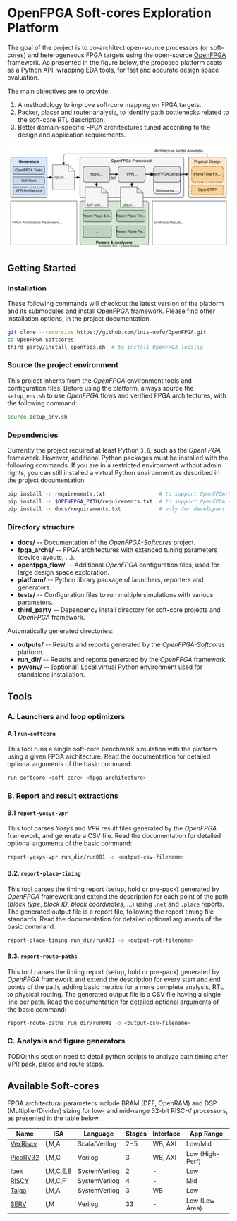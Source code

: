 # OpenFPGA Soft-cores Exploration Platform

The goal of the project is to co-architect open-source processors (or soft-cores) and heterogeneous FPGA targets using the open-source [OpenFPGA](https://github.com/lnis-uofu/OpenFPGA) framework.
As presented in the figure below, the proposed platform acats as a Python API, wrapping EDA tools, for fast and accurate design space evaluation.

The main objectives are to provide:

1. A methodology to improve soft-core mapping on FPGA targets.
2. Packer, placer and router analysis, to identify path bottlenecks related to the soft-core RTL description.
3. Better domain-specific FPGA architectures tuned according to the design and application requirements.

<p align="center">
    <img src="./docs/images/openfpga-softcores-platform.svg">
</p>

## Getting Started

### Installation

These following commands will checkout the latest version of the platform and its submodules and install [OpenFPGA](https://github.com/lnis-uofu/OpenFPGA) framework. 
Please find other installation options, in the project documentation.

```bash
git clone --recursive https://github.com/lnis-uofu/OpenFPGA.git
cd OpenFPGA-Softcores
third_party/install_openfpga.sh  # to install OpenFPGA locally
```

### Source the project environment

This project inherits from the *OpenFPGA* environment tools and configuration files.
Before using the platform, always source the `setup_env.sh` to use *OpenFPGA* flows and verified FPGA architectures, with the following command:

```bash
source setup_env.sh
```

### Dependencies

Currently the project required at least Python `3.6`, such as the *OpenFPGA* framework.
However, additional Python packages must be installed with the following commands.
If you are in a restricted environment without admin rights, you can still installed a virtual Python environment as described in the project documentation.

```bash
pip install -r requirements.txt                 # to support OpenFPGA-Softcores scripts
pip install -r $OPENFPGA_PATH/requirements.txt  # to support OpenFPGA scripts
pip install -r docs/requirements.txt            # only for developers
```

### Directory structure

- **docs/** -- Documentation of the *OpenFPGA-Softcores* project.
- **fpga_archs/** -- FPGA architectures with extended tuning parameters (device layouts, ...).
- **openfpga_flow/** -- Additional *OpenFPGA* configuration files, used for large design space exploration.
- **platform/** -- Python library package of launchers, reporters and generators.
- **tests/** -- Configuration files to run multiple simulations with various parameters.
- **third_party** -- Dependency install directory for soft-core projects and *OpenFPGA* framework.

Automatically generated directories:

- **outputs/** -- Results and reports generated by the *OpenFPGA-Softcores* platform.
- **run_dir/** -- Results and reports generated by the *OpenFPGA* framework.
- **pyvenv/** -- [optional] Local virtual Python environment used for standalone installation.

## Tools

### A. Launchers and loop optimizers

#### A.1 `run-softcore`

This tool runs a single soft-core benchmark simulation with the platform using a given FPGA architecture.
Read the documentation for detailed optional arguments of the basic command:

```bash
run-softcore <soft-core> <fpga-architecture>
```

### B. Report and result extractions 

#### B.1 `report-yosys-vpr`

This tool parses *Yosys* and *VPR* result files generated by the *OpenFPGA* framework, and generate a CSV file.
Read the documentation for detailed optional arguments of the basic command:

```bash
report-yosys-vpr run_dir/run001 -o <output-csv-filename>
```

#### B.2. `report-place-timing`

This tool parses the timing report (setup, hold or pre-pack) generated by *OpenFPGA* framework and extend the description for each point of the path (*block type*, *block ID*, *block coordinates*, ...) using `.net` and `.place` reports.
The generated output file is a report file, following the report timing file standards.
Read the documentation for detailed optional arguments of the basic command:

```bash
report-place-timing run_dir/run001 -o <output-rpt-filename>
```

#### B.3. `report-route-paths`

This tool parses the timing report (setup, hold or pre-pack) generated by *OpenFPGA* framework and extend the description for every start and end points of the path, adding basic metrics for a more complete analysis, RTL to physical routing.
The generated output file is a CSV file having a single line per path.
Read the documentation for detailed optional arguments of the basic command:

```bash
report-route-paths run_dir/run001 -o <output-csv-filename>
```

### C. Analysis and figure generators

TODO: this section need to detail python scripts to analyze path timing after VPR pack, place and route steps.

## Available Soft-cores

FPGA architectural parameters include BRAM (DFF, OpenRAM) and DSP (Multiplier/Divider) sizing for low- and mid-range 32-bit RISC-V processors, as presented in the table below.

<div align="center">

| **Name**                                             | **ISA**   | **Language**  | **Stages** | **Interface** | **App Range**   |
|------------------------------------------------------|-----------|---------------|------------|---------------|-----------------|
| [VexRiscv](https://github.com/SpinalHDL/VexRiscv)    | I,M,A     | Scala/Verilog | 2-5        | WB, AXI       | Low/Mid         |
| [PicoRV32](https://github.com/YosysHQ/picorv32)      | I,M,C     | Verilog       | 3          | WB, AXI       | Low (High-Perf) |
| [Ibex](https://github.com/lowRISC/ibex)              | I,M,C,E,B | SystemVerilog | 2          | -             | Low             |
| [RISCY](https://github.com/pulp-platform/pulpissimo) | I,M,C,F   | SystemVerilog | 4          | -             | Mid             |
| [Taiga](https://gitlab.com/sfu-rcl/Taiga)            | I,M,A     | SystemVerilog | 3          | WB            | Low             |
| [SERV](https://github.com/olofk/serv)                | I,M       | Verilog       | 33         | -             | Low (Low-Area)  |

</div>

